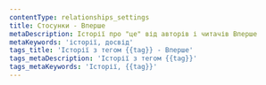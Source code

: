 ```yaml
---
contentType: relationships_settings
title: Стосунки - Вперше
metaDescription: Історії про "це" від авторів і читачів Вперше
metaKeywords: 'історії, досвід'
tags_title: 'Історії з тегом {{tag}} - Вперше'
tags_metaDescription: 'Історії з тегом {{tag}}'
tags_metaKeywords: 'Історії, {{tag}}'
---
```


